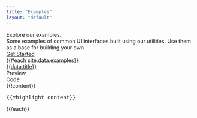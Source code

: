 ```yaml
---
title: "Examples"
layout: "default"
---
```


<div class="flex justify-between pt-16 pb-12 md:pt-20 md:pb-16">
    <div class="w-full">
        <div class="max-w-3xl font-crimson text-6xl md:text-7xl leading-none mb-4">
            <span class="font-medium tracking-tight text-neutral-950">Explore our examples.</span>
        </div>
        <div class="max-w-xl mt-0 mb-8 text-xl leading-relaxed">
            <span class="text-neutral-700">Some examples of common UI interfaces built using our utilities. Use them as a base for building your own.</span>
        </div>
        <div class="flex items-center gap-2">
            <a href="/docs/installation" class="flex items-center px-4 py-3 rounded-lg bg-neutral-900 hover:bg-neutral-950 text-white no-underline cursor-pointer">
                <span class="font-medium text-sm">Get Started</span>
            </a>
        </div>
    </div>
</div>

<div class="">
{{#each site.data.examples}}
    <a name="{{name}}" class=""></a>
    <div data-role="example" data-example-name="{{name}}" class="mb-16">
        <div class="flex items-center mb-3">
            <div class="text-lg font-medium">
                <a href="#{{name}}" class="hover:underline">{{data.title}}</a>
            </div>
            <div class="ml-auto">
                <div data-role="example:tabs" class="p-1 bg-neutral-100 rounded-lg text-sm flex gap-1 font-medium">
                    <div data-tab="preview" class="bg-white shadow-sm rounded-md px-2 py-1 cursor-pointer">Preview</div>
                    <div data-tab="code" class="rounded-md px-2 py-1 cursor-pointer">Code</div>
                </div>
            </div>
        </div>
        <div class="block w-full border border-neutral-200 rounded-lg overflow-hidden shadow-sm">
            <div data-example-mode="preview" class="hidden" style="display:block;">{{!content}}</div>
            <div data-example-mode="code" class="hidden">
                <pre class="w-full bg-neutral-950 font-mono text-xs leading-relaxed text-white overflow-auto p-4" style="max-height:600px;">{{=highlight content}}</pre>
            </div>
        </div>
    </div>
{{/each}}
</div>

<script type="text/javascript">
    Array.from(document.querySelectorAll(`div[data-role="example"]`)).forEach(parent => {
        Array.from(parent.querySelectorAll(`div[data-tab]`)).forEach(tabElement => {
            tabElement.addEventListener("click", () => {
                Array.from(tabElement.parentElement.children).forEach(tab => tab.classList.remove("bg-white", "shadow-sm"));
                Array.from(parent.querySelectorAll(`div[data-example-mode]`)).forEach(el => el.style.display = "");
                tabElement.classList.add("bg-white", "shadow-sm");
                parent.querySelector(`div[data-example-mode="${tabElement.dataset.tab}"]`).style.display = "block";
            });
        });
    });
</script>
